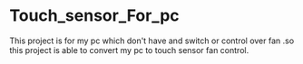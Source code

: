 # Touch_sensor_For_pc
This project is for my pc which don't have and switch or control over fan .so this project is able to convert my pc to touch sensor fan control.
